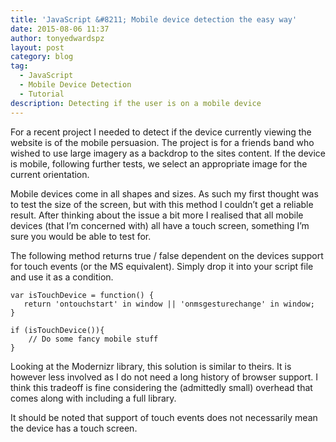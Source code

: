 ```yaml
---
title: 'JavaScript &#8211; Mobile device detection the easy way'
date: 2015-08-06 11:37
author: tonyedwardspz
layout: post
category: blog
tag:
  - JavaScript
  - Mobile Device Detection
  - Tutorial
description: Detecting if the user is on a mobile device
---
```

For a recent project I needed to detect if the device currently viewing the website is of the mobile persuasion. The project is for a friends band who wished to use large imagery as a backdrop to the sites content. If the device is mobile, following further tests, we select an appropriate image for the current orientation.

Mobile devices come in all shapes and sizes. As such my first thought was to test the size of the screen, but with this method I couldn&#8217;t get a reliable result. After thinking about the issue a bit more I realised that all mobile devices (that I&#8217;m concerned with) all have a touch screen, something I&#8217;m sure you would be able to test for.

The following method returns true / false dependent on the devices support for touch events (or the MS equivalent). Simply drop it into your script file and use it as a condition.

<pre data-language="javascript"><code>var isTouchDevice = function() {
   return 'ontouchstart' in window || 'onmsgesturechange' in window;
}

if (isTouchDevice()){
    // Do some fancy mobile stuff
}</code></pre>

Looking at the Modernizr library, this solution is similar to theirs. It is however less involved as I do not need a long history of browser support. I think this tradeoff is fine considering the (admittedly small) overhead that comes along with including a full library.

It should be noted that support of touch events does not necessarily mean the device has a touch screen.
